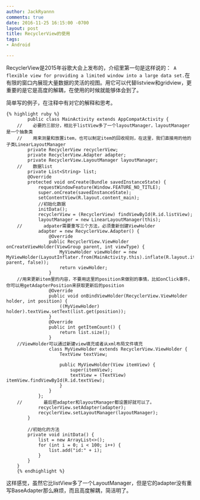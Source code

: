 ```yaml
---
author: JackRyannn
comments: true
date: 2016-11-25 16:15:00 -0700
layout: post
title: RecyclerView的使用
tags:
- Android

---
```


RecyclerView是2015年谷歌大会上发布的，介绍里第一句是这样说的：` A flexible view for providing a limited window into a large data set.`在有限的窗口内展现大量数据的灵活的视图。用它可以代替listview和gridview，更重要的是它是高度的解耦，在使用的时候就能够体会到了。  
  
简单写的例子，在注释中有对它的解释和思考。

	{% highlight ruby %}
			public class MainActivity extends AppCompatActivity {
		//    必要的三部分，相比于listView多了一个layoutManager，layoutManager是一个抽象类
		//    用来测量和放置item，也可以制定item的回收规则，在这里，我们直接用的他的子类LinearLayoutManager
		    private RecyclerView recyclerView;
		    private RecyclerView.Adapter adapter;
		    private RecyclerView.LayoutManager layoutManager;
		//    数据list
		    private List<String> list;
		    @Override
		    protected void onCreate(Bundle savedInstanceState) {
		        requestWindowFeature(Window.FEATURE_NO_TITLE);
		        super.onCreate(savedInstanceState);
		        setContentView(R.layout.content_main);
		        //初始化数据
		        initData();
		        recyclerView = (RecyclerView) findViewById(R.id.listView);
		        layoutManager = new LinearLayoutManager(this);
		//        adpater需要重写三个方法，必须重新创建ViewHolder
		        adapter = new RecyclerView.Adapter() {
		            @Override
		            public RecyclerView.ViewHolder onCreateViewHolder(ViewGroup parent, int viewType) {
		                MyViewHolder viewHolder = new MyViewHolder(LayoutInflater.from(MainActivity.this).inflate(R.layout.item_listview, parent, false));
		                return viewHolder;
		            }
		//用来更新item里的内容，不要用这里的position来做别的事情，比如onClick事件，你可以用getAdapterPosition来获取更新后的position
		            @Override
		            public void onBindViewHolder(RecyclerView.ViewHolder holder, int position) {
		                ((MyViewHolder) holder).textView.setText(list.get(position));
		            }
		            @Override
		            public int getItemCount() {
		                return list.size();
		            }
		//ViewHolder可以通过新建view填充或者从xml布局文件填充
		            class MyViewHolder extends RecyclerView.ViewHolder {
		                TextView textView;
	
		                public MyViewHolder(View itemView) {
		                    super(itemView);
		                    textView = (TextView) itemView.findViewById(R.id.textView);
		                }
		            }
		        };
		//        最后把adapter和layoutManager都设置好就可以了。
		        recyclerView.setAdapter(adapter);
		        recyclerView.setLayoutManager(layoutManager);
		    }
		
		    //初始化的方法
		    private void initData() {
		        list = new ArrayList<>();
		        for (int i = 0; i < 100; i++) {
		            list.add("id:" + i);
		        }
		    }
		}
		{% endhighlight %}
    
这样感觉，虽然它比listView多了一个LayoutManager，但是它的adapter没有重写BaseAdapter那么麻烦，而且高度解耦，简洁明了。
